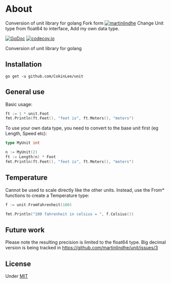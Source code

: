 # About
Conversion of unit library for golang
Fork form [![martinlindhe](https://github.com/martinlindhe/unit)](https://github.com/martinlindhe/unit)
Change Unit type from float64 to interface,
Add my own data type.

[![GoDoc](https://godoc.org/github.com/CokinLee/unit?status.svg)](https://godoc.org/github.com/martinlindhe/unit)
[![codecov.io](https://codecov.io/github/CokinLee/unit/coverage.svg?branch=master)](https://codecov.io/github/martinlindhe/unit?branch=master)


Conversion of unit library for golang


## Installation

```
go get -u github.com/CokinLee/unit
```


## General use

Basic usage:
```go
ft := 1 * unit.Foot
fmt.Println(ft.Feet(), "feet is", ft.Meters(), "meters")
```

To use your own data type, you need to convert to the base unit first (eg Length, Speed etc):
```go
type MyUnit int

n := MyUnit(2)
ft := Length(n) * Foot
fmt.Println(ft.Feet(), "feet is", ft.Meters(), "meters")
```


## Temperature

Cannot be used to scale directly like the other units.
Instead, use the From* functions to create a Temperature type:

```go
f := unit.FromFahrenheit(100)

fmt.Println("100 fahrenheit in celsius = ", f.Celsius())
```


## Future work

Please note the resulting precision is limited to the float64 type.
Big decimal version is being tracked in https://github.com/martinlindhe/unit/issues/3


## License

Under [MIT](LICENSE)
